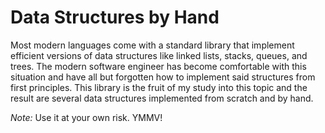 # Data Structures by Hand

Most modern languages come with a standard library that implement efficient versions of 
data structures like linked lists, stacks, queues, and trees. The modern software engineer
has become comfortable with this situation and have all but forgotten how to implement said 
structures from first principles. This library is the fruit of my study into this topic
and the result are several data structures implemented from scratch and by hand.

_Note:_  Use it at your own risk. YMMV!